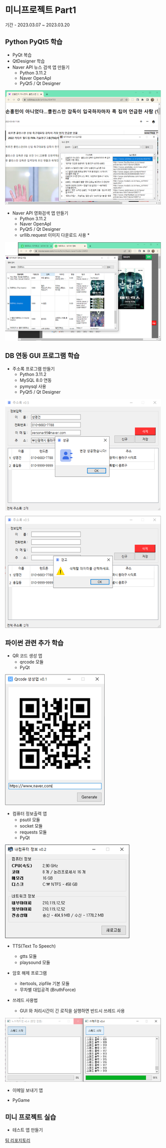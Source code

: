 # 미니프로젝트 Part1
기간 - 2023.03.07 ~ 2023.03.20

## Python PyQt5 학습
- PyQt 복습 
- QtDesigner 학습 
- Naver API 뉴스 검색 앱 만들기
  - Python 3.11.2
  - Naver OpenApI
  - PyQt5 / Qt Designer

<!-- html 주석 
![네이버뉴스앱](https://raw.githubusercontent.com/jangsihyeon/miniprojects/5544402fecb117bbd4fb40ce22e7f57876653382/images/KakaoTalk_20230308_111503131_01.png)
--> 

<img src="https://raw.githubusercontent.com/jangsihyeon/miniprojects/5544402fecb117bbd4fb40ce22e7f57876653382/images/KakaoTalk_20230308_111503131_01.png" width =600/>

- Naver API 영화검색 앱 만들기 
  - Python 3.11.2
  - Naver OpenApI
  - PyQt5 / Qt Designer
  - urllib.request 이미지 다운로드 사용 *

<img src="https://raw.githubusercontent.com/jangsihyeon/miniprojects/main/images/naver_movie.png" width =600/>

## DB 연동 GUI 프로그램 학습
- 주소록 프로그램 만들기 
  - Python 3.11.2
  - MySQL 8.0 연동 
  - pymysql 사용
  - PyQt5 / Qt Designer

![주소록앱](https://raw.githubusercontent.com/jangsihyeon/miniprojects/main/images/addrbook_1.png)

![주소록앱](https://raw.githubusercontent.com/jangsihyeon/miniprojects/main/images/addrbook_2.png)

## 파이썬 관련 추가 학습 
- QR 코드 생성 앱
  - qrcode 모듈
  - PyQt

![QR코드앱](https://raw.githubusercontent.com/jangsihyeon/miniprojects/main/images/qr.png)

  - 컴퓨터 정보출력 앱 
    - psutil  모듈 
    - socket 모듈
    - requests 모듈 
    - PyQt

![컴퓨터 정보](https://raw.githubusercontent.com/jangsihyeon/miniprojects/main/images/info.png)

- TTS(Text To Speech)
  - gtts 모듈
  - playsound 모듈 

- 암호 해제 프로그램 
  - itertools, zipfile 기본 모듈   
  - 무차별 대입공격 (BruthForce)

- 쓰레드 사용법 
  - GUI 와 처리시간이 긴 로직을 실행하면 반드시 쓰레드 사용

![쓰레드 비교](https://raw.githubusercontent.com/jangsihyeon/miniprojects/main/images/thread.png)

- 이메일 보내기 앱 


- PyGame

## 미니 프로젝트 실습 
- 테스트 앱 만들기 

[팀 리포지토리](https://github.com/PKNU-IOT-1-TEAM/IoT-1Team-MiniProject1)